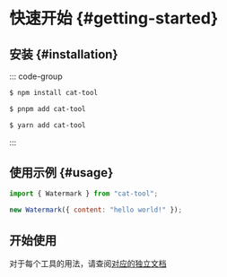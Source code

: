 # 快速开始 {#getting-started}

<!-- ## 在线尝试 {#try-it-online}

todo -->

## 安装 {#installation}

::: code-group

```sh [npm]
$ npm install cat-tool
```

```sh [pnpm]
$ pnpm add cat-tool
```

```sh [yarn]
$ yarn add cat-tool
```

:::

## 使用示例 {#usage}

```js
import { Watermark } from "cat-tool";

new Watermark({ content: "hello world!" });
```

## 开始使用

 对于每个工具的用法，请查阅[对应的独立文档](/zh/tools/bus)